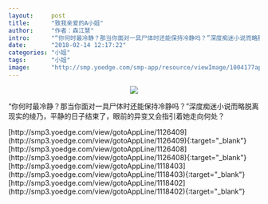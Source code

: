 ```yaml
---
layout:     post
title:      "致我亲爱的A小姐"
author:     "作者：森江慧"
intro:      "“你何时最冷静？那当你面对一具尸体时还能保持冷静吗？”深度痴迷小说而略脱离现实的绫乃，平静的日子结束了，眼前的异变又会指引着她走向何处？"
date:       "2018-02-14 12:17:22"
categories: "小姐"
tags:       "小姐"
image:      "http://smp.yoedge.com/smp-app/resource/viewImage/1004177appline.png"
---
```

<div style="text-align: center">
<p><img src="http://smp.yoedge.com/smp-app/resource/viewImage/1004177appline.png"/></p>
</div>
<p class="post-meta">
<span>“你何时最冷静？那当你面对一具尸体时还能保持冷静吗？”深度痴迷小说而略脱离现实的绫乃，平静的日子结束了，眼前的异变又会指引着她走向何处？</span>
</p>
[http://smp3.yoedge.com/view/gotoAppLine/1126409](http://smp3.yoedge.com/view/gotoAppLine/1126409){:target="_blank"}
[http://smp3.yoedge.com/view/gotoAppLine/1126408](http://smp3.yoedge.com/view/gotoAppLine/1126408){:target="_blank"}
[http://smp3.yoedge.com/view/gotoAppLine/1118403](http://smp3.yoedge.com/view/gotoAppLine/1118403){:target="_blank"}
[http://smp3.yoedge.com/view/gotoAppLine/1118402](http://smp3.yoedge.com/view/gotoAppLine/1118402){:target="_blank"}


